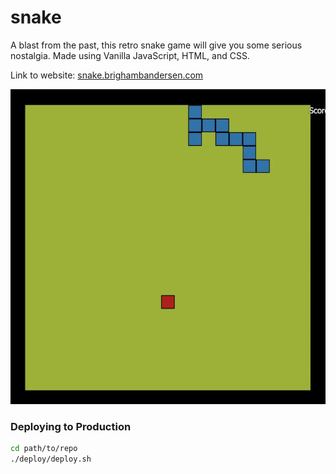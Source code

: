 # snake

A blast from the past, this retro snake game will give you some serious nostalgia. Made using Vanilla JavaScript, HTML, and CSS.

Link to website: [snake.brighambandersen.com](https://snake.brighambandersen.com)

![Demo Screenshot](./README-demo-screenshot.webp)

### Deploying to Production

```bash
cd path/to/repo
./deploy/deploy.sh
```
